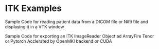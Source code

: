 # ITK Examples

Sample Code for reading patient data from a DICOM file or Nifti file and displaying it in a VTK window

Sample Code for exporting an ITK ImageReader Object ad ArrayFire Tenor or Pytorch Acclerated by OpenMKl backend or CUDA
